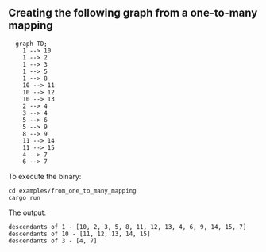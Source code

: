
## Creating the following graph from a one-to-many mapping
```mermaid
  graph TD;
    1 --> 10
    1 --> 2
    1 --> 3
    1 --> 5
    1 --> 8
    10 --> 11
    10 --> 12
    10 --> 13
    2 --> 4
    3 --> 4
    5 --> 6
    5 --> 9
    8 --> 9
    11 --> 14
    11 --> 15
    4 --> 7
    6 --> 7
```

To execute the binary:
```shell
cd examples/from_one_to_many_mapping
cargo run
```

The output:
```
descendants of 1 - [10, 2, 3, 5, 8, 11, 12, 13, 4, 6, 9, 14, 15, 7]
descendants of 10 - [11, 12, 13, 14, 15]
descendants of 3 - [4, 7]
```